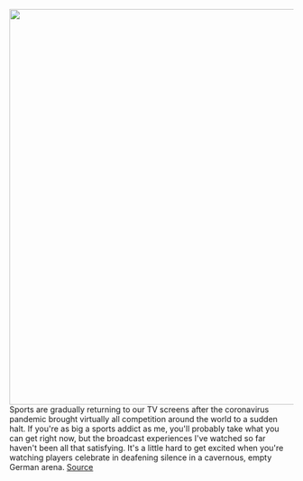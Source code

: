 <img src='https://cdn.vox-cdn.com/thumbor/FcgvjZGBq4Ci-3Ngsi5wSTP11f8=/0x0:4514x3009/1200x800/filters:focal(1896x1144:2618x1866)/cdn.vox-cdn.com/uploads/chorus_image/image/66926248/1219327358.jpg.0.jpg' width='700px' /><br/>
Sports are gradually returning to our TV screens after the coronavirus pandemic brought virtually all competition around the world to a sudden halt. If you're as big a sports addict as me, you'll probably take what you can get right now, but the broadcast experiences I've watched so far haven't been all that satisfying. It's a little hard to get excited when you're watching players celebrate in deafening silence in a cavernous, empty German arena.
<a href='https://www.theverge.com/2020/6/12/21288963/la-liga-fake-crowd-noise-betis-sevilla'> Source <a/>